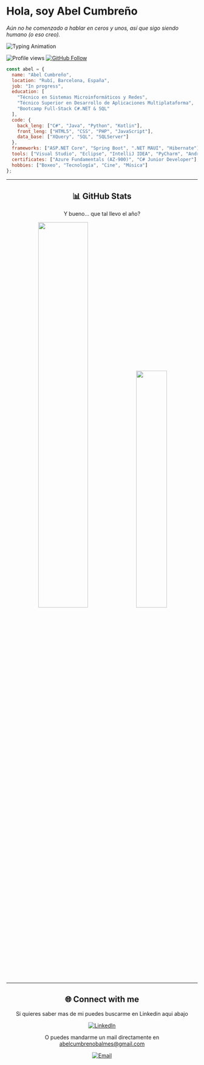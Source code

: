 # Hola, soy Abel Cumbreño
*Aún no he comenzado a hablar en ceros y unos, así que sigo siendo humano (o eso creo).*  

<img src="https://readme-typing-svg.demolab.com?font=Pacifico&size=22&pause=1000&color=FFFFFF&center=false&vCenter=true&width=435&lines=Full-Stack+Developer" alt="Typing Animation"/>

![Profile views](https://komarev.com/ghpvc/?username=llavefija&color=brightgreen)
[![GitHub Follow](https://img.shields.io/github/followers/llavefija?label=Follow&style=social)](https://github.com/llavefija)

```javascript
const abel = {
  name: "Abel Cumbreño",
  location: "Rubí, Barcelona, España",
  job: "In progress",
  education: [
    "Técnico en Sistemas Microinformáticos y Redes", 
    "Técnico Superior en Desarrollo de Aplicaciones Multiplataforma",
    "Bootcamp Full-Stack C#.NET & SQL"
  ],
  code: {
    back_leng: ["C#", "Java", "Python", "Kotlin"],
    front_leng: ["HTML5", "CSS", "PHP", "JavaScript"],
    data_base: ["XQuery", "SQL", "SQLServer"]
  },
  frameworks: ["ASP.NET Core", "Spring Boot", ".NET MAUI", "Hibernate"],
  tools: ["Visual Studio", "Eclipse", "IntelliJ IDEA", "PyCharm", "Android Studio"],
  certificates: ["Azure Fundamentals (AZ-900)", "C# Junior Developer"],
  hobbies: ["Boxeo", "Tecnología", "Cine", "Música"]
};
````

---

<div align="center"> 
  
## **📊 GitHub Stats**  

Y bueno... que tal llevo el año?

<img src="https://github-readme-stats.vercel.app/api?username=llavefija&show_icons=true&count_private=true&theme=radical&hide_title=true&border_radius=5" width="51%" /> <img src="https://github-readme-stats.vercel.app/api/top-langs/?username=llavefija&layout=compact&theme=radical&hide_title=true&border_radius=5" width="40%" /> 

---

## **🌐 Connect with me**

Si quieres saber mas de mi puedes buscarme en Linkedin aqui abajo 

[![LinkedIn](https://img.shields.io/badge/LinkedIn-blue?logo=linkedin&style=for-the-badge)](https://www.linkedin.com/in/abelcp/)  

O puedes mandarme un mail directamente en abelcumbrenobalmes@gmail.com 

[![Email](https://img.shields.io/badge/Email-red?logo=gmail&style=for-the-badge)](mailto:abelcumbrenobalmes@gmail.com) 
</div>


